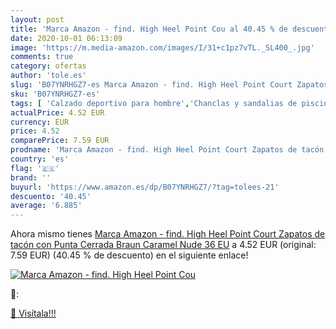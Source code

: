 ```yaml
---
layout: post
title: 'Marca Amazon - find. High Heel Point Cou al 40.45 % de descuento'
date: 2020-10-01 06:13:09
image: 'https://m.media-amazon.com/images/I/31+c1pz7vTL._SL400_.jpg'
comments: true
category: ofertas
author: 'tole.es'
slug: 'B07YNRHGZ7-es Marca Amazon - find. High Heel Point Court Zapatos de...'
sku: 'B07YNRHGZ7-es'
tags: [ 'Calzado deportivo para hombre','Chanclas y sandalias de piscina para hombre','Sandalias de vestir para hombre','Zapatillas y calzado deportivo para hombre','Zapatos','Zapatos para hombre','Zapatos y complementos','zapatos', ]
actualPrice: 4.52 EUR
currency: EUR
price: 4.52
comparePrice: 7.59 EUR
prodname: 'Marca Amazon - find. High Heel Point Court Zapatos de tacón con Punta Cerrada  Braun  Caramel  Nude   36 EU'
country: 'es'
flag: '🇪🇸'
brand: ''
buyurl: 'https://www.amazon.es/dp/B07YNRHGZ7/?tag=tolees-21'
descuento: '40.45'
average: '6.885'
---
```


Ahora mismo tienes [Marca Amazon - find. High Heel Point Court Zapatos de tacón con Punta Cerrada  Braun  Caramel  Nude   36 EU](https://www.amazon.es/dp/B07YNRHGZ7/?tag=tolees-21) a 4.52 EUR (original: 7.59 EUR) (40.45 %  de descuento) en el siguiente enlace!

[![Marca Amazon - find. High Heel Point Cou](https://m.media-amazon.com/images/I/31+c1pz7vTL._SL400_.jpg)](https://www.amazon.es/dp/B07YNRHGZ7/?tag=tolees-21)

🔎:


[🛒 Visítala!!!](https://www.amazon.es/dp/B07YNRHGZ7/?tag=tolees-21)
